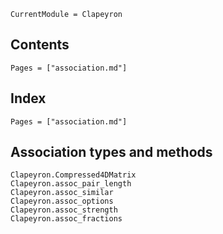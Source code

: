 ```@meta
CurrentModule = Clapeyron
```

## Contents

```@contents
Pages = ["association.md"]
```

## Index

```@index
Pages = ["association.md"]
```

## Association types and methods
```@docs
Clapeyron.Compressed4DMatrix
Clapeyron.assoc_pair_length
Clapeyron.assoc_similar
Clapeyron.assoc_options
Clapeyron.assoc_strength
Clapeyron.assoc_fractions

```
